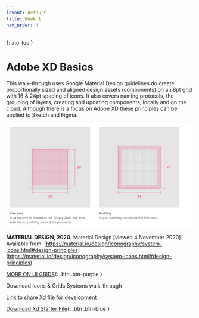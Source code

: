 ```yaml
---
layout: default
title: Week 1
nav_order: 4
---
```


{: .no_toc }

# Adobe XD Basics

This walk-through uses Google Material Design guidelines do create proportionally sized and aligned design assets (components) on an 8pt grid with 16 & 24pt spacing of icons. It also covers naming protocols, the grouping of layers, creating and updating components, locally and on the cloud. Although there is a focus on Adobe XD these principles can be applied to Sketch and Figma.

![grids](images/grids_ui/mat_grids_icons.png)

**MATERIAL DESIGN, 2020.** Material Design [viewed 4 November 2020]. Available from: [https://material.io/design/iconography/system-icons.html#design-principles] (https://material.io/design/iconography/system-icons.html#design-principles)

[MORE ON UI GRIDS](ui_grids.md){: .btn .btn-purple }


Download Icons & Grids Systems walk-through

[Link to share Xd file for development](https://xd.adobe.com/spec/ed57b68a-2df4-4477-5e92-a26870f65a0f-9b66/)

[Download Xd Starter File](https://learn.solent.ac.uk/pluginfile.php/2432386/mod_resource/intro/starter_2.xd){: .btn .btn-blue }
